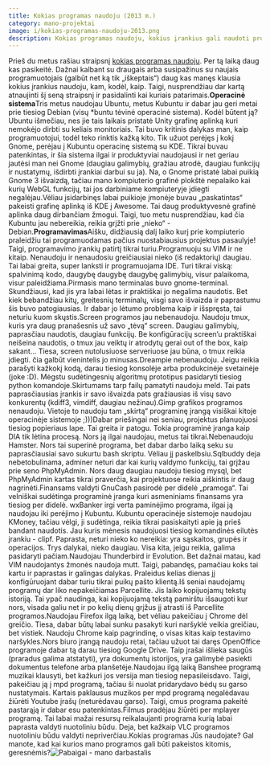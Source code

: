 ```yaml
---
title: Kokias programas naudoju (2013 m.)
category: mano-projektai
image: i/kokias-programas-naudoju-2013.png
description: Kokias programas naudoju, kokius įrankius gali naudoti programuotojai.
---
```


Prieš du metus rašiau straipsnį [kokias programas naudoju](/mano-projektai/kokias-programas-naudoju). Per tą laiką daug kas pasikeitė. Dažnai kalbant su draugais arba susipažinus su naujais programuotojais (galbūt net ką tik „iškeptais“) daug kas manęs klausia kokius įrankius naudoju, kam, kodėl, kaip. Taigi, nusprendžiau dar kartą atnaujinti šį seną straipsnį ir pasidalinti kai kuriais patarimais.**Operacinė sistema**Tris metus naudojau Ubuntu, metus Kubuntu ir dabar jau geri metai prie tiesiog Debian (visų \*buntu tėvinė operacinė sistema). Kodėl būtent ją? Ubuntu išmečiau, nes jie tais laikais pristatė Unity grafinę aplinką kuri nemokėjo dirbti su keliais monitoriais. Tai buvo kritinis dalykas man, kaip programuotojui, todėl teko rinktis kažką kito. Tik užuot perėjęs į kokį Gnome, perėjau į Kubuntu operacinę sistemą su KDE. Tikrai buvau patenkintas, ir šia sistema ilgai ir produktyviai naudojausi ir net geriau jautėsi man nei Gnome (daugiau galimybių, gražiau atrodė, daugiau funkcijų ir nustatymų, išdirbti įrankiai darbui su ja). Na, o Gnome pristatė labai puikią Gnome 3 išvaizdą, tačiau mano kompiuterio grafinė plokštė nepalaiko kai kurių WebGL funkcijų, tai jos darbiniame kompiuteryje įdiegti negalėjau.Vėliau įsidarbinęs labai puikioje įmonėje buvau „paskatintas“ pakeisti grafinę aplinką iš KDE į Awesome. Tai daug produktyvesnė grafinė aplinka daug dirbančiam žmogui. Taigi, tuo metu nusprendžiau, kad čia Kubuntu jau nebereikia, reikia grįžti prie „nieko“ - Debian.**Programavimas**Aišku, didžiausią dalį laiko kurį prie kompiuterio praleidžiu tai programuodamas pačius nuostabiausius projektus pasaulyje! Taigi, programavimo įrankių patirtį tikrai turiu.Programuoju su VIM ir ne kitaip. Nenaudoju ir nenaudosiu greičiausiai nieko (iš redaktorių) daugiau. Tai labai greita, super lanksti ir programuojama IDE. Turi tikrai viską: spalvinimą kodo, daugybę daugybę daugybę galimybių, visur palaikoma, visur paleidžiama.Pirmasis mano terminalas buvo gnome-terminal. Skundžiausi, kad jis yra labai lėtas ir praktiškai jo negalima naudotis. Bet kiek bebandžiau kitų, greitesnių terminalų, visgi savo išvaizda ir paprastumu šis buvo patogiausias. Ir dabar jo lėtumo problema kaip ir išspręsta, tai neturiu kuom skųstis.Screen programos jau nebenaudoju. Naudoju tmux, kuris yra daug pranašesnis už savo „tėvą“ screen. Daugiau galimybių, paprasčiau naudotis, daugiau funkcijų. Be konfigūracijų screen’u praktiškai neišeina naudotis, o tmux jau veiktų ir atrodytų gerai out of the box, kaip sakant... Tiesa, screen nutolusiuose serveriuose jau būna, o tmux reikia įdiegti. čia galbūt vienintelis jo minusas.Dreampie nebenaudoju. Jeigu reikia parašyti kažkokį kodą, darau tiesiog konsolėje arba produkcinėje svetainėje (joke :D). Mėgstu sudėtingesnių algoritmų prototipus pasidaryti tiesiog python komandoje.Skirtumams tarp failų pamatyti naudoju meld. Tai pats paprasčiausias įrankis ir savo išvaizda pats gražiausias iš visų savo konkurentų (kdiff3, vimdiff, daugiau nežinau).Gimp grafikos programos nenaudoju. Vietoje to naudoju tam „skirtą“ programinę įrangą visiškai kitoje operacinėje sistemoje ;)))Dabar priešingai nei seniau, projektus planuojuosi tiesiog popieriaus lape. Tai greita ir patogu. Tokia programinė įranga kaip DIA tik lėtina procesą. Nors ją ilgai naudojau, metus tai tikrai.Nebenaudoju Hamster. Nors tai superinė programa, bet dabar darbo laiką seku su paprasčiausiai savo sukurtu bash skriptu. Vėliau jį paskelbsiu.Sqlbuddy deja nebetobulinama, adminer neturi dar kai kurių valdymo funkcijų, tai grįžau prie seno PhpMyAdmin. Nors daug daugiau naudoju tiesiog mysql, bet PhpMyAdmin kartas tikrai praverčia, kai projektuose reikia aiškintis ir daug nagrinėti.Finansams valdyti GnuCash pasirodė per didelė „pramoga“. Tai velniškai sudėtinga programinė įranga kuri asmeniniams finansams yra tiesiog per didelė. wxBanker irgi verta paminėjimo programa, ilgai ją naudojau iki perėjimo į Kubuntu. Kubuntu operacinėje sistemoje naudojau KMoney, tačiau vėlgi, ji sudėtinga, reikia tikrai pasiskaityti apie ją prieš bandant naudotis. Jau kuris mėnesis naudojuosi tiesiog komandinės eilutės įrankiu - clipf. Paprasta, neturi nieko ko nereikia: yra sąskaitos, grupės ir operacijos. Trys dalykai, nieko daugiau. Visa kita, jeigu reikia, galima pasidaryti pačiam.Naudojau Thunderbird ir Evolution. Bet dažnai matau, kad VIM naudojantys žmonės naudoja mutt. Taigi, pabandęs, pamačiau koks tai kartu ir paprastas ir galingas dalykas. Praleidus kelias dienas jį konfigūruojant dabar turiu tikrai puikų pašto klientą.Iš seniai naudojamų programų dar liko nepakeičiamas Parcellite. Jis laiko kopijuojamų tekstų istoriją. Tai ypač naudinga, kai kopijuojamą tekstą pamirštu išsaugoti kur nors, visada galiu net ir po kelių dienų grįžus jį atrasti iš Parcellite programos.Naudojau Firefox ilgą laiką, bet vėliau pakeičiau į Chrome dėl greičio. Tiesa, dabar būtų labai sunku pasakyti kuri naršyklė veikia greičiau, bet vistiek. Naudoju Chrome kaip pagrindinę, o visas kitas kaip testavimo naršykles.Nors biuro įrangą naudoju retai, tačiau užuot tai daręs OpenOffice programoje dabar tą darau tiesiog Google Drive. Taip įrašai išlieka saugūs (praradus galima atstatyti), yra dokumentų istorijos, yra galimybė pasiekti dokumentus telefone arba planšetėje.Naudojau ilgą laiką Banshee programą muzikai klausyti, bet kažkuri jos versija man tiesiog nepasileisdavo. Taigi, pakeičiau ją į mpd programą, tačiau ši nuolat pridarydavo bėdų su garso nustatymais. Kartais paklausus muzikos per mpd programą negalėdavau žiūrėti Youtube įrašų (neturėdavau garso). Taigi, cmus programa pakeitė pastarąją ir dabar esu patenkintas.Filmus pradėjau žiūrėti per mplayer programą. Tai labai mažai resursų reikalaujanti programa kurią labai paprasta valdyti nuotoliniu būdu. Deja, bet kažkaip VLC programos nuotoliniu būdu valdyti nepriverčiau.Kokias programas Jūs naudojate? Gal manote, kad kai kurios mano programos gali būti pakeistos kitomis, geresnėmis?![Pabaigai - mano darbastalis](/i/mano_darbastalis.png)
